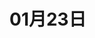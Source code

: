 <!--
 * @Author: leyi leyi@myun.info
 * @Date: 2024-11-26 11:54:06
 * @LastEditors: leyi leyi@myun.info
 * @LastEditTime: 2025-01-23 18:46:42
 * @FilePath: /buddy-api-service/LEYI-UPDATE-README.md
 * @Description:
 *
 * Copyright (c) 2024 by ${git_name_email}, All Rights Reserved.
-->

# 01月23日
